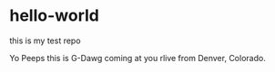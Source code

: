 # hello-world
this is my test repo

Yo Peeps this is G-Dawg coming at you rlive from Denver, Colorado.
